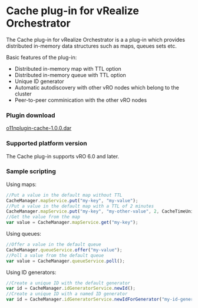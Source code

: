 # Cache plug-in for vRealize Orchestrator
The Cache plug-in for vRealize Orchestrator is a a plug-in which provides distributed in-memory data structures such as maps, queues sets etc.

Basic features of the plug-in:

 * Distributed in-memory map with TTL option
 * Distributed in-memory queue with TTL option
 * Unique ID generator
 * Automatic autodiscovery with other vRO nodes which belong to the cluster
 * Peer-to-peer comminication with the other vRO nodes

### Plugin download
[o11nplugin-cache-1.0.0.dar](https://github.com/dimitrovvlado/o11n-plugin-cache/blob/master/dist/o11nplugin-cache.dar?raw=true) 

### Supported platform version
The Cache plug-in supports vRO 6.0 and later.

### Sample scripting
Using maps:

```javascript
//Put a value in the default map without TTL
CacheManager.mapService.put("my-key", "my-value");
//Put a value in the default map with a TTL of 2 minutes
CacheManager.mapService.put("my-key", "my-other-value", 2, CacheTimeUnit.MINUTES);
//Get the value from the map
var value = CacheManager.mapService.get("my-key");
```

Using queues:
```javascript
//Offer a value in the default queue
CacheManager.queueService.offer("my-value");
//Poll a value from the default queue
var value = CacheManager.queueService.poll();
```

Using ID generators:
```javascript
//Create a unique ID with the default generator
var id = CacheManager.idGeneratorService.newId();
//Create a unique ID with a named ID generator
var id = CacheManager.idGeneratorService.newIdForGenerator("my-id-generator");
```